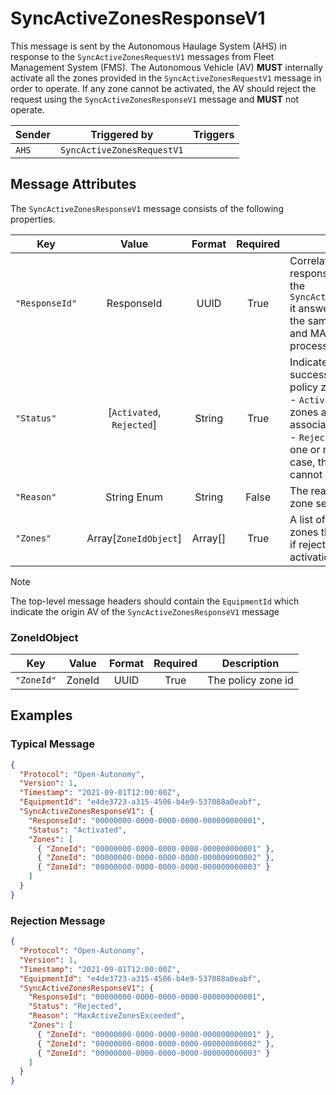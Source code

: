 # SyncActiveZonesResponseV1

This message is sent by the Autonomous Haulage System (AHS) in response to the `SyncActiveZonesRequestV1` messages from Fleet Management System  (FMS). The Autonomous Vehicle (AV) **MUST** internally activate all the zones provided in the `SyncActiveZonesRequestV1` message in order to operate. If any zone cannot be activated, the AV should reject the request using the `SyncActiveZonesResponseV1` message and **MUST** not operate.

| Sender | Triggered by | Triggers |
| --- | --- | --- |
| `AHS`  | `SyncActiveZonesRequestV1` |  |


## Message Attributes

The `SyncActiveZonesResponseV1` message consists of the following properties.

| Key | Value | Format | Required | Description |
| --- | :---: | :---: | :---: | --- |
| `"ResponseId"` | ResponseId | UUID | True | Correlation identifier for this response. It SHALL be identical to the `SyncActiveZonesRequestV1.RequestId` it answers. Duplicate responses with the same `ResponseId` are idempotent and MAY be ignored after the first is processed. |
| `"Status"` | [`Activated`, `Rejected`] | String | True | Indicates whether the AV has successfully activated the received policy zones. <br/> - `Activated`: The AV has activated all zones and is adhering to their associated policies. <br/> - `Rejected`: The AV cannot adhere to one or more of the policies. In this case, the AV must not operate as it cannot guarantee safety. |
| `"Reason"` | String Enum | String | False | The reason for rejecting the policy zone set when `Status` = `Rejected`. |
| `"Zones"` | Array[`ZoneIdObject`] | Array[] | True | A list of `ZoneIdObject` indicating the zones that have been activated (or, if rejected, the zones that failed activation). |

>[!NOTE]
> The top-level message headers should contain the `EquipmentId` which indicate the origin AV of the `SyncActiveZonesResponseV1` message

### ZoneIdObject
| Key | Value | Format | Required | Description |
| --- | :---: | :---: | :---: | --- |
| `"ZoneId"` | ZoneId | UUID | True | The policy zone id |


## Examples
### Typical Message
```JSON
{
  "Protocol": "Open-Autonomy",
  "Version": 1,
  "Timestamp": "2021-09-01T12:00:00Z",
  "EquipmentId": "e4de3723-a315-4506-b4e9-537088a0eabf",
  "SyncActiveZonesResponseV1": {
    "ResponseId": "00000000-0000-0000-0000-000000000001",
    "Status": "Activated",
    "Zones": [
      { "ZoneId": "00000000-0000-0000-0000-000000000001" },
      { "ZoneId": "00000000-0000-0000-0000-000000000002" },
      { "ZoneId": "00000000-0000-0000-0000-000000000003" }
    ]
  }
}
```

### Rejection Message
```JSON
{
  "Protocol": "Open-Autonomy",
  "Version": 1,
  "Timestamp": "2021-09-01T12:00:00Z",
  "EquipmentId": "e4de3723-a315-4506-b4e9-537088a0eabf",
  "SyncActiveZonesResponseV1": {
    "ResponseId": "00000000-0000-0000-0000-000000000001",
    "Status": "Rejected",
    "Reason": "MaxActiveZonesExceeded",
    "Zones": [
      { "ZoneId": "00000000-0000-0000-0000-000000000001" },
      { "ZoneId": "00000000-0000-0000-0000-000000000002" },
      { "ZoneId": "00000000-0000-0000-0000-000000000003" }
    ]
  }
}
```